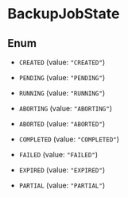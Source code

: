 

# BackupJobState

## Enum


* `CREATED` (value: `"CREATED"`)

* `PENDING` (value: `"PENDING"`)

* `RUNNING` (value: `"RUNNING"`)

* `ABORTING` (value: `"ABORTING"`)

* `ABORTED` (value: `"ABORTED"`)

* `COMPLETED` (value: `"COMPLETED"`)

* `FAILED` (value: `"FAILED"`)

* `EXPIRED` (value: `"EXPIRED"`)

* `PARTIAL` (value: `"PARTIAL"`)



